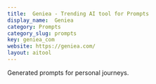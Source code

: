 ```yaml
---
title:  Geniea - Trending AI tool for Prompts
display_name:  Geniea
category: Prompts
category_slug: prompts
key: geniea_com
website: https://geniea.com/
layout: aitool
---
```


Generated prompts for personal journeys.
